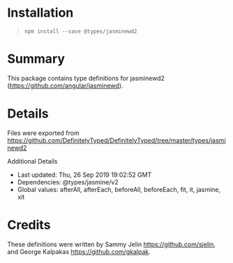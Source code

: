 # Installation
> `npm install --save @types/jasminewd2`

# Summary
This package contains type definitions for jasminewd2 (https://github.com/angular/jasminewd).

# Details
Files were exported from https://github.com/DefinitelyTyped/DefinitelyTyped/tree/master/types/jasminewd2

Additional Details
 * Last updated: Thu, 26 Sep 2019 19:02:52 GMT
 * Dependencies: @types/jasmine/v2
 * Global values: afterAll, afterEach, beforeAll, beforeEach, fit, it, jasmine, xit

# Credits
These definitions were written by Sammy Jelin <https://github.com/sjelin>, and George Kalpakas <https://github.com/gkalpak>.
